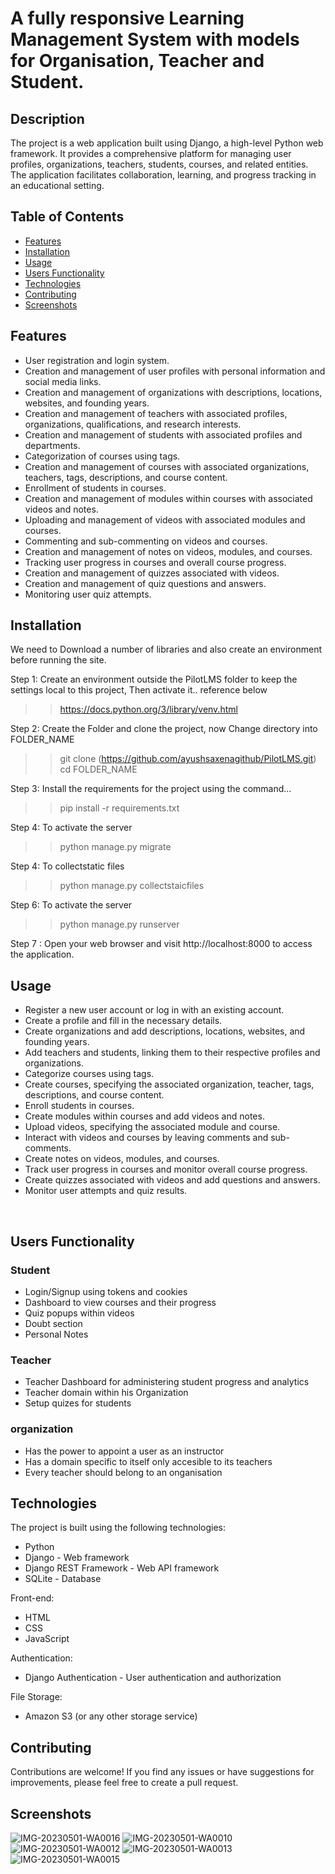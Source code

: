 <h1>A fully responsive Learning Management System with models for Organisation, Teacher and Student. </h1>


## Description

The project is a web application built using Django, a high-level Python web framework. It provides a comprehensive platform for managing user profiles, organizations, teachers, students, courses, and related entities. The application facilitates collaboration, learning, and progress tracking in an educational setting.

## Table of Contents

- [Features](#features)
- [Installation](#installation)
- [Usage](#usage)
- [Users Functionality](#users)
- [Technologies](#technologies)
- [Contributing](#contributing)
- [Screenshots](#screenshots)

## Features

- User registration and login system.
- Creation and management of user profiles with personal information and social media links.
- Creation and management of organizations with descriptions, locations, websites, and founding years.
- Creation and management of teachers with associated profiles, organizations, qualifications, and research interests.
- Creation and management of students with associated profiles and departments.
- Categorization of courses using tags.
- Creation and management of courses with associated organizations, teachers, tags, descriptions, and course content.
- Enrollment of students in courses.
- Creation and management of modules within courses with associated videos and notes.
- Uploading and management of videos with associated modules and courses.
- Commenting and sub-commenting on videos and courses.
- Creation and management of notes on videos, modules, and courses.
- Tracking user progress in courses and overall course progress.
- Creation and management of quizzes associated with videos.
- Creation and management of quiz questions and answers.
- Monitoring user quiz attempts.

## Installation

We need to Download a number of libraries and also create an environment before running the site.

Step 1: Create an environment outside the PilotLMS folder to keep the settings local to this project, Then activate it.. reference below
> > https://docs.python.org/3/library/venv.html

Step 2: Create the Folder and clone the project, now Change directory into FOLDER_NAME
> > git clone (https://github.com/ayushsaxenagithub/PilotLMS.git)
> > cd FOLDER_NAME

Step 3: Install the requirements for the project using the command...
> > pip install -r requirements.txt

Step 4: To activate the server 
> > python manage.py migrate

Step 4: To collectstatic files
> > python manage.py collectstaicfiles

Step 6: To activate the server 
> > python manage.py runserver


Step 7 : Open your web browser and visit http://localhost:8000 to access the application.

## Usage
<ul>
  <li>Register a new user account or log in with an existing account.</li>
  <li>Create a profile and fill in the necessary details.</li>
  <li>Create organizations and add descriptions, locations, websites, and founding years.</li>
  <li>Add teachers and students, linking them to their respective profiles and organizations.</li>
  <li>Categorize courses using tags.</li>
  <li>Create courses, specifying the associated organization, teacher, tags, descriptions, and course content.</li>
  <li>Enroll students in courses.</li>
  <li>Create modules within courses and add videos and notes.</li>
  <li>Upload videos, specifying the associated module and course.</li>
  <li>Interact with videos and courses by leaving comments and sub-comments.</li>
  <li>Create notes on videos, modules, and courses.</li>
  <li>Track user progress in courses and monitor overall course progress.</li>
  <li>Create quizzes associated with videos and add questions and answers.</li>
  <li>Monitor user attempts and quiz results.</li>
</ul>



<br>

## Users Functionality

<h3>Student</h3>
<ul>
<li> Login/Signup using tokens and cookies</li>
<li> Dashboard to view courses and their progress</li>
<li> Quiz popups within videos</li>
<li> Doubt section</li>
<li> Personal Notes</li>
</ul>

<h3>Teacher</h3>
<ul>
<li> Teacher Dashboard for administering student progress and analytics</li>
<li> Teacher domain within his Organization</li>
<li> Setup quizes for students</li>
</ul>
<h3>organization</h3>


<ul>
<li> Has the power to appoint a user as an instructor</li>
<li> Has a domain specific to itself only accesible to its teachers</li>
<li> Every teacher should belong to an onganisation</li>
</ul>

## Technologies
<p>The project is built using the following technologies:</p>
<ul>
  <li>Python</li>
  <li>Django - Web framework</li>
  <li>Django REST Framework - Web API framework</li>
  <li>SQLite - Database</li>
</ul>
<p>Front-end:</p>
<ul>
  <li>HTML</li>
  <li>CSS</li>
  <li>JavaScript</li>
</ul>
<p>Authentication:</p>
<ul>
  <li>Django Authentication - User authentication and authorization</li>
</ul>
<p>File Storage:</p>
<ul>
  <li>Amazon S3 (or any other storage service)</li>
</ul>

## Contributing
Contributions are welcome! If you find any issues or have suggestions for improvements, please feel free to create a pull request.

<h2>Screenshots</h2>

![IMG-20230501-WA0016](https://user-images.githubusercontent.com/84840415/235439314-5e89c455-bf77-4fc1-a65f-7696db537d47.jpg)
![IMG-20230501-WA0010](https://user-images.githubusercontent.com/84840415/235439315-5479c46a-d783-4574-bcd8-a33729ff3164.jpg)
![IMG-20230501-WA0012](https://user-images.githubusercontent.com/84840415/235439322-0d3a80b9-de96-40af-b752-7defdaba308a.jpg)
![IMG-20230501-WA0013](https://user-images.githubusercontent.com/84840415/235439325-7ca92fa6-f17e-4dcd-a1bd-b93e18cf3280.jpg)
![IMG-20230501-WA0015](https://user-images.githubusercontent.com/84840415/235439328-b27fe4b3-061a-408b-bdcd-d5a96cc9304f.jpg)

